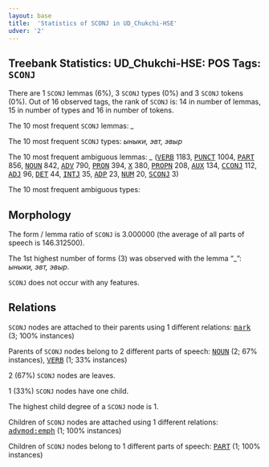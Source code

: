 ```yaml
---
layout: base
title:  'Statistics of SCONJ in UD_Chukchi-HSE'
udver: '2'
---
```


## Treebank Statistics: UD_Chukchi-HSE: POS Tags: `SCONJ`

There are 1 `SCONJ` lemmas (6%), 3 `SCONJ` types (0%) and 3 `SCONJ` tokens (0%).
Out of 16 observed tags, the rank of `SCONJ` is: 14 in number of lemmas, 15 in number of types and 16 in number of tokens.

The 10 most frequent `SCONJ` lemmas: <em>_</em>

The 10 most frequent `SCONJ` types:  <em>ыныки, эвт, эвыр</em>

The 10 most frequent ambiguous lemmas: <em>_</em> (<tt><a href="ckt_hse-pos-VERB.html">VERB</a></tt> 1183, <tt><a href="ckt_hse-pos-PUNCT.html">PUNCT</a></tt> 1004, <tt><a href="ckt_hse-pos-PART.html">PART</a></tt> 856, <tt><a href="ckt_hse-pos-NOUN.html">NOUN</a></tt> 842, <tt><a href="ckt_hse-pos-ADV.html">ADV</a></tt> 790, <tt><a href="ckt_hse-pos-PRON.html">PRON</a></tt> 394, <tt><a href="ckt_hse-pos-X.html">X</a></tt> 380, <tt><a href="ckt_hse-pos-PROPN.html">PROPN</a></tt> 208, <tt><a href="ckt_hse-pos-AUX.html">AUX</a></tt> 134, <tt><a href="ckt_hse-pos-CCONJ.html">CCONJ</a></tt> 112, <tt><a href="ckt_hse-pos-ADJ.html">ADJ</a></tt> 96, <tt><a href="ckt_hse-pos-DET.html">DET</a></tt> 44, <tt><a href="ckt_hse-pos-INTJ.html">INTJ</a></tt> 35, <tt><a href="ckt_hse-pos-ADP.html">ADP</a></tt> 23, <tt><a href="ckt_hse-pos-NUM.html">NUM</a></tt> 20, <tt><a href="ckt_hse-pos-SCONJ.html">SCONJ</a></tt> 3)

The 10 most frequent ambiguous types:  



## Morphology

The form / lemma ratio of `SCONJ` is 3.000000 (the average of all parts of speech is 146.312500).

The 1st highest number of forms (3) was observed with the lemma “_”: <em>ыныки, эвт, эвыр</em>.

`SCONJ` does not occur with any features.


## Relations

`SCONJ` nodes are attached to their parents using 1 different relations: <tt><a href="ckt_hse-dep-mark.html">mark</a></tt> (3; 100% instances)

Parents of `SCONJ` nodes belong to 2 different parts of speech: <tt><a href="ckt_hse-pos-NOUN.html">NOUN</a></tt> (2; 67% instances), <tt><a href="ckt_hse-pos-VERB.html">VERB</a></tt> (1; 33% instances)

2 (67%) `SCONJ` nodes are leaves.

1 (33%) `SCONJ` nodes have one child.

The highest child degree of a `SCONJ` node is 1.

Children of `SCONJ` nodes are attached using 1 different relations: <tt><a href="ckt_hse-dep-advmod-emph.html">advmod:emph</a></tt> (1; 100% instances)

Children of `SCONJ` nodes belong to 1 different parts of speech: <tt><a href="ckt_hse-pos-PART.html">PART</a></tt> (1; 100% instances)

